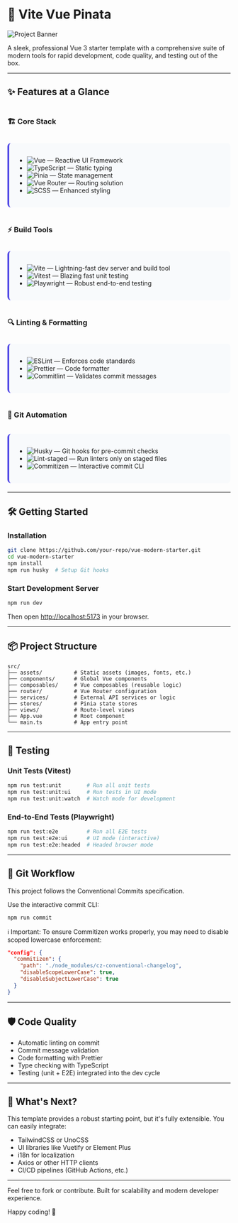 # 🚀 Vite Vue Pinata

![Project Banner](https://placehold.co/1200x400/4f46e5/white?text=Vite+Vue+Pinata)

A sleek, professional Vue 3 starter template with a comprehensive suite of modern tools for rapid
development, code quality, and testing out of the box.

---

## ✨ Features at a Glance

<div style="display: grid; grid-template-columns: repeat(auto-fill, minmax(300px, 1fr)); gap: 16px; margin: 20px 0;">

### 🏗️ Core Stack

<div style="background: #f8fafc; padding: 16px; border-radius: 8px; border-left: 4px solid #4f46e5;">

- ![Vue](https://img.shields.io/badge/Vue-3.4-4FC08D?logo=vue.js) — Reactive UI Framework
- ![TypeScript](https://img.shields.io/badge/TypeScript-5.0-3178C6?logo=typescript) — Static typing
- ![Pinia](https://img.shields.io/badge/Pinia-2.0-FFD02F?logo=pinia) — State management
- ![Vue Router](https://img.shields.io/badge/Vue_Router-4.0-4FC08D) — Routing solution
- ![SCSS](https://img.shields.io/badge/SCSS-1.62-CC6699?logo=sass) — Enhanced styling

</div>

### ⚡ Build Tools

<div style="background: #f8fafc; padding: 16px; border-radius: 8px; border-left: 4px solid #4f46e5;">

- ![Vite](https://img.shields.io/badge/Vite-5.0-646CFF?logo=vite) — Lightning-fast dev server and
  build tool
- ![Vitest](https://img.shields.io/badge/Vitest-1.0-6E9F18?logo=vitest) — Blazing fast unit testing
- ![Playwright](https://img.shields.io/badge/Playwright-1.40-2EAD33?logo=playwright) — Robust
  end-to-end testing

</div>

### 🔍 Linting & Formatting

<div style="background: #f8fafc; padding: 16px; border-radius: 8px; border-left: 4px solid #4f46e5;">

- ![ESLint](https://img.shields.io/badge/ESLint-8.56-4B32C3?logo=eslint) — Enforces code standards
- ![Prettier](https://img.shields.io/badge/Prettier-3.0-F7B93E?logo=prettier) — Code formatter
- ![Commitlint](https://img.shields.io/badge/Commitlint-18.4-000000) — Validates commit messages

</div>

### 🔧 Git Automation

<div style="background: #f8fafc; padding: 16px; border-radius: 8px; border-left: 4px solid #4f46e5;">

- ![Husky](https://img.shields.io/badge/Husky-8.0-000000?logo=husky) — Git hooks for pre-commit
  checks
- ![Lint-staged](https://img.shields.io/badge/Lint--staged-13.0-000000) — Run linters only on staged
  files
- ![Commitizen](https://img.shields.io/badge/Commitizen-4.3-000000) — Interactive commit CLI

</div>

</div>

---

## 🛠️ Getting Started

### Installation

```bash
git clone https://github.com/your-repo/vue-modern-starter.git
cd vue-modern-starter
npm install
npm run husky  # Setup Git hooks
```

### Start Development Server

```bash
npm run dev
```

Then open [http://localhost:5173](http://localhost:5173) in your browser.

---

## 📦 Project Structure

```text
src/
├── assets/          # Static assets (images, fonts, etc.)
├── components/      # Global Vue components
├── composables/     # Vue composables (reusable logic)
├── router/          # Vue Router configuration
├── services/        # External API services or logic
├── stores/          # Pinia state stores
├── views/           # Route-level views
├── App.vue          # Root component
└── main.ts          # App entry point
```

---

## 🧪 Testing

### Unit Tests (Vitest)

```bash
npm run test:unit        # Run all unit tests
npm run test:unit:ui     # Run tests in UI mode
npm run test:unit:watch  # Watch mode for development
```

### End-to-End Tests (Playwright)

```bash
npm run test:e2e         # Run all E2E tests
npm run test:e2e:ui      # UI mode (interactive)
npm run test:e2e:headed  # Headed browser mode
```

---

## 🔄 Git Workflow

This project follows the Conventional Commits specification.

Use the interactive commit CLI:

```bash
npm run commit
```

ℹ️ Important: To ensure Commitizen works properly, you may need to disable scoped lowercase
enforcement:

```json
"config": {
  "commitizen": {
    "path": "./node_modules/cz-conventional-changelog",
    "disableScopeLowerCase": true,
    "disableSubjectLowerCase": true
  }
}
```

---

## 🛡 Code Quality

- Automatic linting on commit
- Commit message validation
- Code formatting with Prettier
- Type checking with TypeScript
- Testing (unit + E2E) integrated into the dev cycle

---

## 🧭 What's Next?

This template provides a robust starting point, but it's fully extensible. You can easily integrate:

- TailwindCSS or UnoCSS
- UI libraries like Vuetify or Element Plus
- i18n for localization
- Axios or other HTTP clients
- CI/CD pipelines (GitHub Actions, etc.)

---

Feel free to fork or contribute. Built for scalability and modern developer experience.

Happy coding! 🎯
